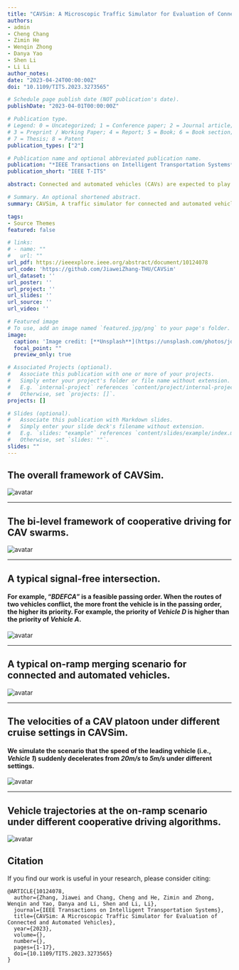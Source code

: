 ```yaml
---
title: "CAVSim: A Microscopic Traffic Simulator for Evaluation of Connected and Automated Vehicles"
authors:
- admin
- Cheng Chang
- Zimin He
- Wenqin Zhong
- Danya Yao
- Shen Li
- Li Li
author_notes:
date: "2023-04-24T00:00:00Z"
doi: "10.1109/TITS.2023.3273565"

# Schedule page publish date (NOT publication's date).
publishDate: "2023-04-01T00:00:00Z"

# Publication type.
# Legend: 0 = Uncategorized; 1 = Conference paper; 2 = Journal article;
# 3 = Preprint / Working Paper; 4 = Report; 5 = Book; 6 = Book section;
# 7 = Thesis; 8 = Patent
publication_types: ["2"]

# Publication name and optional abbreviated publication name.
publication: "*IEEE Transactions on Intelligent Transportation Systems*"
publication_short: "IEEE T-ITS"

abstract: Connected and automated vehicles (CAVs) are expected to play a vital role in the emerging intelligent transportation system. In recent years, researchers have proposed various cooperative driving methods for CAVs, and there is an urgent need for a generic and unified traffic simulator to simulate and evaluate these methods. However, traditional traffic simulators have two critical deficiencies for CAV simulation needs, 1) the planning and dynamical modeling of vehicles in traditional simulators are based on a feedback mode, which is incompatible with the feed-forward decision and planning that CAVs commonly adopt; 2) the traditional simulators cannot provide typical traffic scenarios and corresponding standardized algorithms for multi-CAV cooperative driving. In this paper, we introduce CAVSim, a novel microscopic traffic simulator for CAVs, to address these deficiencies. CAVSim is developed modularly according to the emerging technology of the CAV environment, emphasizes feed-forward decision and planning for CAVs, and highlights the cooperative decision and planning components in the CAV environment. CAVSim incorporates rich and typical traffic scenarios and provides standardized cooperative driving algorithms and comparable performance metrics for multi-CAV cooperative driving. With CAVSim, researchers can conveniently deploy decision, planning, and control methods for CAVs at different levels, evaluate their performance, compare them with the standardized algorithms incorporated in CAVSim, and even further explore their impact on traffic flow. As a unified platform for CAVs, CAVSim can facilitate the studies on CAVs and promote the advancement of methods and techniques for CAVs.

# Summary. An optional shortened abstract.
summary: CAVSim, A traffic simulator for connected and automated vehicles (CAVs).

tags:
- Source Themes
featured: false

# links:
# - name: ""
#   url: ""
url_pdf: https://ieeexplore.ieee.org/abstract/document/10124078
url_code: 'https://github.com/JiaweiZhang-THU/CAVSim'
url_dataset: ''
url_poster: ''
url_project: ''
url_slides: ''
url_source: ''
url_video: ''

# Featured image
# To use, add an image named `featured.jpg/png` to your page's folder. 
image:
  caption: 'Image credit: [**Unsplash**](https://unsplash.com/photos/jdD8gXaTZsc)'
  focal_point: ""
  preview_only: true

# Associated Projects (optional).
#   Associate this publication with one or more of your projects.
#   Simply enter your project's folder or file name without extension.
#   E.g. `internal-project` references `content/project/internal-project/index.md`.
#   Otherwise, set `projects: []`.
projects: []

# Slides (optional).
#   Associate this publication with Markdown slides.
#   Simply enter your slide deck's filename without extension.
#   E.g. `slides: "example"` references `content/slides/example/index.md`.
#   Otherwise, set `slides: ""`.
slides: ""
---
```


## The overall framework of CAVSim.
![avatar](./Fig_2.jpg)

---
## The bi-level framework of cooperative driving for CAV swarms. 
![avatar](./Fig_4.jpg)

---
##  A typical signal-free intersection. 
#### For example, “*BDEFCA*” is a feasible passing order. When the routes of two vehicles conflict, the more  front the vehicle is in the passing order, the higher its priority. For example, the priority of *Vehicle D* is higher than the priority of *Vehicle A*.

![avatar](./Fig_5.jpg)

---
##  A typical on-ramp merging scenario for connected and automated vehicles.
![avatar](./Fig_6.jpg)

---
## The velocities of a CAV platoon under different cruise settings in CAVSim.
#### We simulate the scenario that the speed of the leading vehicle (i.e., *Vehicle 1*) suddenly decelerates from *20m/s* to *5m/s* under different settings.
![avatar](./Fig_7.jpg)

---
##  Vehicle trajectories at the on-ramp scenario under different cooperative driving algorithms.
![avatar](./Fig_14.jpg)





## Citation
If you find our work is useful in your research, please consider citing:
```
@ARTICLE{10124078,
  author={Zhang, Jiawei and Chang, Cheng and He, Zimin and Zhong, Wenqin and Yao, Danya and Li, Shen and Li, Li},
  journal={IEEE Transactions on Intelligent Transportation Systems}, 
  title={CAVSim: A Microscopic Traffic Simulator for Evaluation of Connected and Automated Vehicles}, 
  year={2023},
  volume={},
  number={},
  pages={1-17},
  doi={10.1109/TITS.2023.3273565}
}
```

